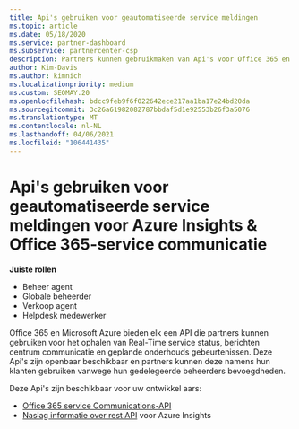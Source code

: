 ```yaml
---
title: Api's gebruiken voor geautomatiseerde service meldingen
ms.topic: article
ms.date: 05/18/2020
ms.service: partner-dashboard
ms.subservice: partnercenter-csp
description: Partners kunnen gebruikmaken van Api's voor Office 365 en Microsoft Azure partners voor Real-Time service status, berichten centrum communicatie en geplande onderhouds gebeurtenissen.
author: Kim-Davis
ms.author: kimnich
ms.localizationpriority: medium
ms.custom: SEOMAY.20
ms.openlocfilehash: bdcc9feb9f6f022642ece217aa1ba17e24bd20da
ms.sourcegitcommit: 3c26a61982082787bbdaf5d1e92553b26f3a5076
ms.translationtype: MT
ms.contentlocale: nl-NL
ms.lasthandoff: 04/06/2021
ms.locfileid: "106441435"
---
```

# <a name="use-apis-for-automated-service-notifications-for-azure-insights--office-365-service-communications"></a>Api's gebruiken voor geautomatiseerde service meldingen voor Azure Insights & Office 365-service communicatie

**Juiste rollen**

- Beheer agent
- Globale beheerder
- Verkoop agent
- Helpdesk medewerker

Office 365 en Microsoft Azure bieden elk een API die partners kunnen gebruiken voor het ophalen van Real-Time service status, berichten centrum communicatie en geplande onderhouds gebeurtenissen. Deze Api's zijn openbaar beschikbaar en partners kunnen deze namens hun klanten gebruiken vanwege hun gedelegeerde beheerders bevoegdheden.

Deze Api's zijn beschikbaar voor uw ontwikkel aars:

- [Office 365 service Communications-API](/office/office-365-management-api/office-365-service-communications-api-reference)
- [Naslag informatie over rest API](/rest/api/monitor/) voor Azure Insights

 

 
